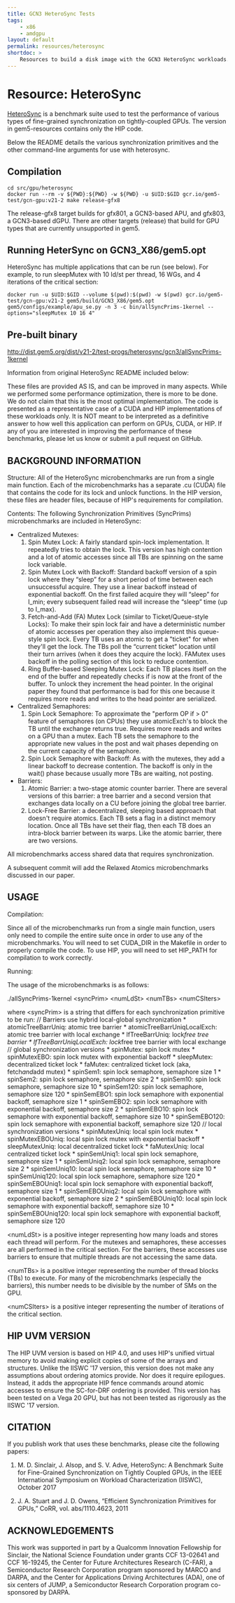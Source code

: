 ```yaml
---
title: GCN3 HeteroSync Tests
tags:
    - x86
    - amdgpu
layout: default
permalink: resources/heterosync
shortdoc: >
    Resources to build a disk image with the GCN3 HeteroSync workloads.
---
```


# Resource: HeteroSync

[HeteroSync](https://github.com/mattsinc/heterosync) is a benchmark suite used
to test the performance of various types of fine-grained synchronization on
tightly-coupled GPUs. The version in gem5-resources contains only the HIP code.

Below the README details the various synchronization primitives and the other
command-line arguments for use with heterosync.

## Compilation
```
cd src/gpu/heterosync
docker run --rm -v ${PWD}:${PWD} -w ${PWD} -u $UID:$GID gcr.io/gem5-test/gcn-gpu:v21-2 make release-gfx8
```

The release-gfx8 target builds for gfx801, a GCN3-based APU, and gfx803, a
GCN3-based dGPU. There are other targets (release) that build for GPU types
that are currently unsupported in gem5.

## Running HeterSync on GCN3_X86/gem5.opt

HeteroSync has multiple applications that can be run (see below).  For example, to run sleepMutex with 10 ld/st per thread, 16 WGs, and 4 iterations of the critical section:

```
docker run -u $UID:$GID --volume $(pwd):$(pwd) -w $(pwd) gcr.io/gem5-test/gcn-gpu:v21-2 gem5/build/GCN3_X86/gem5.opt gem5/configs/example/apu_se.py -n 3 -c bin/allSyncPrims-1kernel --options="sleepMutex 10 16 4"
```

## Pre-built binary

<http://dist.gem5.org/dist/v21-2/test-progs/heterosync/gcn3/allSyncPrims-1kernel>

Information from original HeteroSync README included below:

These files are provided AS IS, and can be improved in many aspects. While we performed some performance optimization, there is more to be done. We do not claim that this is the most optimal implementation. The code is presented as a representative case of a CUDA and HIP implementations of these workloads only.  It is NOT meant to be interpreted as a definitive answer to how well this application can perform on GPUs, CUDA, or HIP.  If any of you are interested in improving the performance of these benchmarks, please let us know or submit a pull request on GitHub.

BACKGROUND INFORMATION
----------------------

Structure: All of the HeteroSync microbenchmarks are run from a single main function.  Each of the microbenchmarks has a separate .cu (CUDA) file that contains the code for its lock and unlock functions.  In the HIP version, these files are header files, because of HIP's requirements for compilation.

Contents: The following Synchronization Primitives (SyncPrims) microbenchmarks are included in HeteroSync:

- Centralized Mutexes:
	1.  Spin Mutex Lock: A fairly standard spin-lock implementation.  It repeatedly tries to obtain the lock.  This version has high contention and a lot of atomic accesses since all TBs are spinning on the same lock variable.
	2.  Spin Mutex Lock with Backoff: Standard backoff version of a spin lock where they “sleep” for a short period of time between each unsuccessful acquire.  They use a linear backoff instead of exponential backoff.  On the first failed acquire they will “sleep” for I_min; every subsequent failed read will increase the “sleep” time (up to I_max).
	3.  Fetch-and-Add (FA) Mutex Lock (similar to Ticket/Queue-style Locks): To make their spin lock fair and have a deterministic number of atomic accesses per operation they also implement this queue-style spin lock.  Every TB uses an atomic to get a "ticket" for when they'll get the lock.  The TBs poll the “current ticket” location until their turn arrives (when it does they acquire the lock).  FAMutex uses backoff in the polling section of this lock to reduce contention.
	4.  Ring Buffer-based Sleeping Mutex Lock: Each TB places itself on the end of the buffer and repeatedly checks if is now at the front of the buffer.  To unlock they increment the head pointer.  In the original paper they found that performance is bad for this one because it requires more reads and writes to the head pointer are serialized.
- Centralized Semaphores:
	1.  Spin Lock Semaphore: To approximate the "perform OP if &gt; 0" feature of semaphores (on CPUs) they use atomicExch's to block the TB until the exchange returns true.  Requires more reads and writes on a GPU than a mutex.  Each TB sets the semaphore to the appropriate new values in the post and wait phases depending on the current capacity of the semaphore.
	2.  Spin Lock Semaphore with Backoff: As with the mutexes, they add a linear backoff to decrease contention.  The backoff is only in the wait() phase because usually more TBs are waiting, not posting.
- Barriers:
	1.  Atomic Barrier: a two-stage atomic counter barrier.  There are several versions of this barrier: a tree barrier and a second version that exchanges data locally on a CU before joining the global tree barrier.
	2.  Lock-Free Barrier: a decentralized, sleeping based approach that doesn't require atomics.  Each TB sets a flag in a distinct memory location.  Once all TBs have set their flag, then each TB does an intra-block barrier between its warps.  Like the atomic barrier, there are two versions.

All microbenchmarks access shared data that requires synchronization.

A subsequent commit will add the Relaxed Atomics microbenchmarks discussed in our paper.

USAGE
-----

Compilation:

Since all of the microbenchmarks run from a single main function, users only need to compile the entire suite once in order to use any of the microbenchmarks.  You will need to set CUDA_DIR in the Makefile in order to properly compile the code.  To use HIP, you will need to set HIP_PATH for compilation to work correctly.

Running:

The usage of the microbenchmarks is as follows:

./allSyncPrims-1kernel &lt;syncPrim&gt; &lt;numLdSt&gt; &lt;numTBs&gt; &lt;numCSIters&gt;

where &lt;syncPrim&gt; is a string that differs for each synchronization primitive to be run:
	// Barriers use hybrid local-global synchronization
	* atomicTreeBarrUniq: atomic tree barrier
	* atomicTreeBarrUniqLocalExch: atomic tree barrier with local exchange
	* lfTreeBarrUniq: lock*free tree barrier
	* lfTreeBarrUniqLocalExch: lock*free tree barrier with local exchange
	// global synchronization versions
	* spinMutex: spin lock mutex
	* spinMutexEBO: spin lock mutex with exponential backoff
	* sleepMutex: decentralized ticket lock
	* faMutex: centralized ticket lock (aka, fetch*and*add mutex)
	* spinSem1: spin lock semaphore, semaphore size 1
	* spinSem2: spin lock semaphore, semaphore size 2
	* spinSem10: spin lock semaphore, semaphore size 10
	* spinSem120: spin lock semaphore, semaphore size 120
	* spinSemEBO1: spin lock semaphore with exponential backoff, semaphore size 1
	* spinSemEBO2: spin lock semaphore with exponential backoff, semaphore size 2
	* spinSemEBO10: spin lock semaphore with exponential backoff, semaphore size 10
	* spinSemEBO120: spin lock semaphore with exponential backoff, semaphore size 120
	// local synchronization versions
	* spinMutexUniq: local spin lock mutex
	* spinMutexEBOUniq: local spin lock mutex with exponential backoff
	* sleepMutexUniq: local decentralized ticket lock
	* faMutexUniq: local centralized ticket lock
	* spinSemUniq1: local spin lock semaphore, semaphore size 1
	* spinSemUniq2: local spin lock semaphore, semaphore size 2
	* spinSemUniq10: local spin lock semaphore, semaphore size 10
	* spinSemUniq120: local spin lock semaphore, semaphore size 120
	* spinSemEBOUniq1: local spin lock semaphore with exponential backoff, semaphore size 1
	* spinSemEBOUniq2: local spin lock semaphore with exponential backoff, semaphore size 2
	* spinSemEBOUniq10: local spin lock semaphore with exponential backoff, semaphore size 10
	* spinSemEBOUniq120: local spin lock semaphore with exponential backoff, semaphore size 120

&lt;numLdSt&gt; is a positive integer representing how many loads and stores each thread will perform.  For the mutexes and semaphores, these accesses are all performed in the critical section.  For the barriers, these accesses use barriers to ensure that multiple threads are not accessing the same data.

&lt;numTBs&gt; is a positive integer representing the number of thread blocks (TBs) to execute.  For many of the microbenchmarks (especially the barriers), this number needs to be divisible by the number of SMs on the GPU.

&lt;numCSIters&gt; is a positive integer representing the number of iterations of the critical section.

HIP UVM VERSION
----------------

The HIP UVM version is based on HIP 4.0, and uses HIP's unified virtual memory to avoid making explicit copies of some of the arrays and structures.  Unlike the IISWC '17 version, this version does not make any assumptions about ordering atomics provide.  Nor does it require epilogues.  Instead, it adds the appropriate HIP fence commands around atomic accesses to ensure the SC-for-DRF ordering is provided.  This version has been tested on a Vega 20 GPU, but has not been tested as rigorously as the IISWC '17 version.

CITATION
--------

If you publish work that uses these benchmarks, please cite the following papers:

1.  M. D. Sinclair, J. Alsop, and S. V. Adve, HeteroSync: A Benchmark Suite for Fine-Grained Synchronization on Tightly Coupled GPUs, in the IEEE International Symposium on Workload Characterization (IISWC), October 2017

2.  J. A. Stuart and J. D. Owens, “Efficient Synchronization Primitives for GPUs,” CoRR, vol. abs/1110.4623, 2011

ACKNOWLEDGEMENTS
----------------

This work was supported in part by a Qualcomm Innovation Fellowship for Sinclair, the National Science Foundation under grants CCF 13-02641 and CCF 16-19245, the Center for Future Architectures Research (C-FAR), a Semiconductor Research Corporation program sponsored by MARCO and DARPA, and the Center for Applications Driving Architectures (ADA), one of six centers of JUMP, a Semiconductor Research Corporation program co-sponsored by DARPA.
